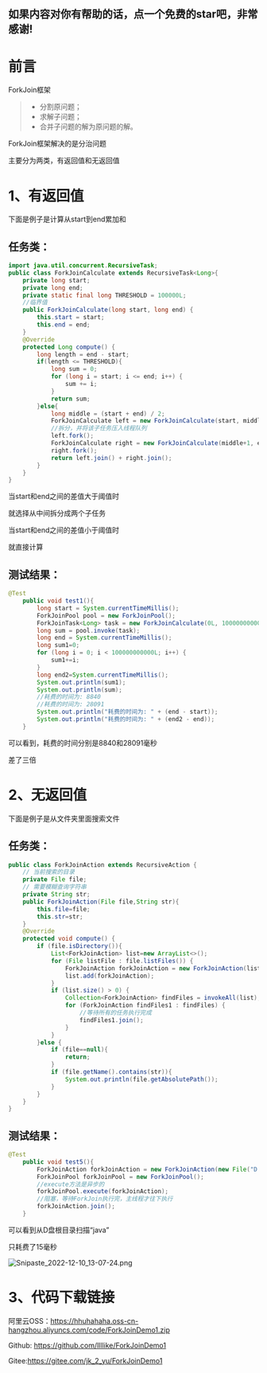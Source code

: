 ## 如果内容对你有帮助的话，点一个免费的star吧，非常感谢!
# 前言

ForkJoin框架

> - 分割原问题；
> - 求解子问题；
> - 合并子问题的解为原问题的解。

ForkJoin框架解决的是分治问题

主要分为两类，有返回值和无返回值

# 1、有返回值

下面是例子是计算从start到end累加和

## 任务类：

```java
import java.util.concurrent.RecursiveTask;
public class ForkJoinCalculate extends RecursiveTask<Long>{
	private long start;
	private long end;
	private static final long THRESHOLD = 100000L;
	//临界值
	public ForkJoinCalculate(long start, long end) {
		this.start = start;
		this.end = end;
	}
	@Override
	protected Long compute() {
		long length = end - start;
		if(length <= THRESHOLD){
			long sum = 0;
			for (long i = start; i <= end; i++) {
				sum += i;
			}
			return sum;
		}else{
			long middle = (start + end) / 2;
			ForkJoinCalculate left = new ForkJoinCalculate(start, middle);
			//拆分，并将该子任务压入线程队列
			left.fork();
			ForkJoinCalculate right = new ForkJoinCalculate(middle+1, end);
			right.fork();
			return left.join() + right.join();
		}
	}
}
```

当start和end之间的差值大于阈值时

就选择从中间拆分成两个子任务

当start和end之间的差值小于阈值时

就直接计算

## 测试结果：

```java
@Test
	public void test1(){
		long start = System.currentTimeMillis();
		ForkJoinPool pool = new ForkJoinPool();
		ForkJoinTask<Long> task = new ForkJoinCalculate(0L, 100000000000L);
		long sum = pool.invoke(task);
		long end = System.currentTimeMillis();
		long sum1=0;
		for (long i = 0; i < 100000000000L; i++) {
			sum1+=i;
		}
		long end2=System.currentTimeMillis();
		System.out.println(sum1);
		System.out.println(sum);
		//耗费的时间为: 8840
		//耗费的时间为: 28091
		System.out.println("耗费的时间为: " + (end - start));
		System.out.println("耗费的时间为: " + (end2 - end));
	}
```

可以看到，耗费的时间分别是8840和28091毫秒

差了三倍

# 2、无返回值

下面是例子是从文件夹里面搜索文件

## 任务类：

```java
public class ForkJoinAction extends RecursiveAction {
    // 当前搜索的目录
    private File file;
    // 需要模糊查询字符串
    private String str;
    public ForkJoinAction(File file,String str){
        this.file=file;
        this.str=str;
    }
    @Override
    protected void compute() {
        if (file.isDirectory()){
            List<ForkJoinAction> list=new ArrayList<>();
            for (File listFile : file.listFiles()) {
                ForkJoinAction forkJoinAction = new ForkJoinAction(listFile,str);
                list.add(forkJoinAction);
            }
            if (list.size() > 0) {
                Collection<ForkJoinAction> findFiles = invokeAll(list);
                for (ForkJoinAction findFiles1 : findFiles) {
                    //等待所有的任务执行完成
                    findFiles1.join();
                }
            }
        }else {
            if (file==null){
                return;
            }
            if (file.getName().contains(str)){
                System.out.println(file.getAbsolutePath());
            }
        }
    }
}
```



## 测试结果：

```java
@Test
	public void test5(){
		ForkJoinAction forkJoinAction = new ForkJoinAction(new File("D:"), "java");
		ForkJoinPool forkJoinPool = new ForkJoinPool();
		//execute方法是异步的
		forkJoinPool.execute(forkJoinAction);
		//阻塞，等待ForkJoin执行完，主线程才往下执行
		forkJoinAction.join();
	}
```

可以看到从D盘根目录扫描“java”

只耗费了15毫秒

![Snipaste_2022-12-10_13-07-24.png](https://hhuhahaha.oss-cn-hangzhou.aliyuncs.com/img/Snipaste_2022-12-10_13-07-24.png)
# 3、代码下载链接

阿里云OSS：https://hhuhahaha.oss-cn-hangzhou.aliyuncs.com/code/ForkJoinDemo1.zip

Github: https://github.com/llllike/ForkJoinDemo1

Gitee:https://gitee.com/jk_2_yu/ForkJoinDemo1
